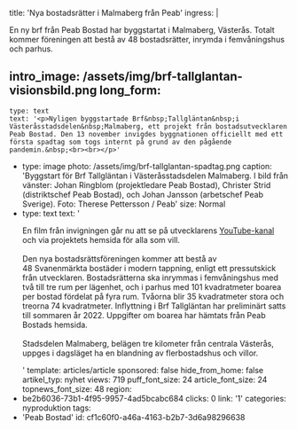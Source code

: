 title: 'Nya bostadsrätter i Malmaberg från Peab'
ingress: |
  <p>En ny brf från Peab Bostad har byggstartat i Malmaberg, Västerås. Totalt kommer föreningen att bestå av 48 bostadsrätter, inrymda i femvåningshus och parhus.
  </p>
  
intro_image: /assets/img/brf-tallglantan-visionsbild.png
long_form:
  -
    type: text
    text: '<p>Nyligen byggstartade Brf&nbsp;Tallgläntan&nbsp;i Västeråsstadsdelen&nbsp;Malmaberg, ett projekt från bostadsutvecklaren Peab Bostad. Den 13 november invigdes byggnationen officiellt med ett första spadtag som togs internt på grund av den pågående pandemin.&nbsp;<br><br></p>'
  -
    type: image
    photo: /assets/img/brf-tallglantan-spadtag.png
    caption: 'Byggstart för Brf Tallgläntan i Västeråsstadsdelen Malmaberg. I bild från vänster:  Johan Ringblom (projektledare Peab Bostad), Christer Strid (distriktschef Peab Bostad), och Johan Jansson (arbetschef Peab Sverige). Foto: Therese Pettersson / Peab'
    size: Normal
  -
    type: text
    text: '<p>En film från invigningen går nu att se på utvecklarens <a href="https://youtu.be/rmJObJ2jj2c">YouTube-kanal</a> och via projektets hemsida för alla som vill.&nbsp; <br><br>Den nya bostadsrättsföreningen kommer att bestå av 48&nbsp;Svanenmärkta&nbsp;bostäder i modern tappning, enligt ett pressutskick från utvecklaren. Bostadsrätterna ska inrymmas i femvåningshus med två till tre rum per lägenhet, och i parhus med 101 kvadratmeter boarea per bostad fördelat på fyra rum. Tvåorna blir 35 kvadratmeter stora och treorna 74 kvadratmeter. Inflyttning i Brf Tallgläntan har preliminärt satts till sommaren år 2022. Uppgifter om boarea har hämtats från Peab Bostads hemsida.&nbsp;<br><br>Stadsdelen&nbsp;Malmaberg, belägen tre kilometer från centrala Västerås, uppges i dagsläget ha en blandning av flerbostadshus och villor.&nbsp;&nbsp;</p>'
template: articles/article
sponsored: false
hide_from_home: false
artikel_typ: nyhet
views: 719
puff_font_size: 24
article_font_size: 24
topnews_font_size: 48
region:
  - be2b6036-73b1-4f95-9957-4ad5bcabc684
clicks: 0
link: '1'
categories: nyproduktion
tags:
  - 'Peab Bostad'
id: cf1c60f0-a46a-4163-b2b7-3d6a98296638
